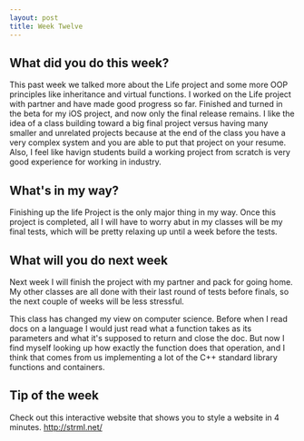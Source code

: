```yaml
---
layout: post
title: Week Twelve
---
```


## What did you do this week? ##
This past week we talked more about the Life project and some more OOP principles like inheritance and virtual functions. I worked on the Life project with partner and have made good progress so far. Finished and turned in the beta for my iOS project, and now only the final release remains. I like the idea of a class building toward a big final project versus having many smaller and unrelated projects because at the end of the class you have a very complex system and you are able to put that project on your resume. Also, I feel like havign students build a working project from scratch is very good experience for working in industry.

## What's in my way? ##
Finishing up the life Project is the only major thing in my way. Once this project is completed, all I will have to worry abut in my classes will be my final tests, which will be pretty relaxing up until a week before the tests.

## What will you do next week ##
Next week I will finish the project with my partner and pack for going home. My other classes are all done with their last round of tests before finals, so the next couple of weeks will be less stressful.

This class has changed my view on computer science. Before when I read docs on a language I would just read what a function takes as its parameters and what it's supposed to return and close the doc. But now I find myself looking up how exactly the function does that operation, and I think that comes from us implementing a lot of the C++ standard library functions and containers.

## Tip of the week ##
Check out this interactive website that shows you to style a website in 4 minutes. http://strml.net/
